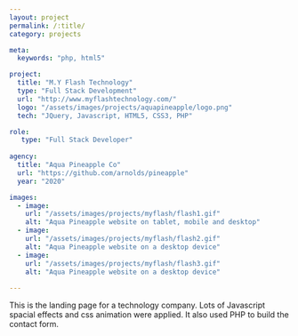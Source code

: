 ```yaml
---
layout: project
permalink: /:title/
category: projects

meta:
  keywords: "php, html5"

project:
  title: "M.Y Flash Technology"
  type: "Full Stack Development"
  url: "http://www.myflashtechnology.com/"
  logo: "/assets/images/projects/aquapineapple/logo.png"
  tech: "JQuery, Javascript, HTML5, CSS3, PHP"

role:
   type: "Full Stack Developer"
   
agency:
  title: "Aqua Pineapple Co"
  url: "https://github.com/arnolds/pineapple"
  year: "2020"

images:
  - image:
    url: "/assets/images/projects/myflash/flash1.gif"
    alt: "Aqua Pineapple website on tablet, mobile and desktop"
  - image:
    url: "/assets/images/projects/myflash/flash2.gif"
    alt: "Aqua Pineapple website on a desktop device"
  - image:
    url: "/assets/images/projects/myflash/flash3.gif"
    alt: "Aqua Pineapple website on a desktop device"
  
---
```

<p>This is the landing page for a technology company. Lots of Javascript spacial effects and css animation were applied.
It also used PHP to build the contact form.</p>
